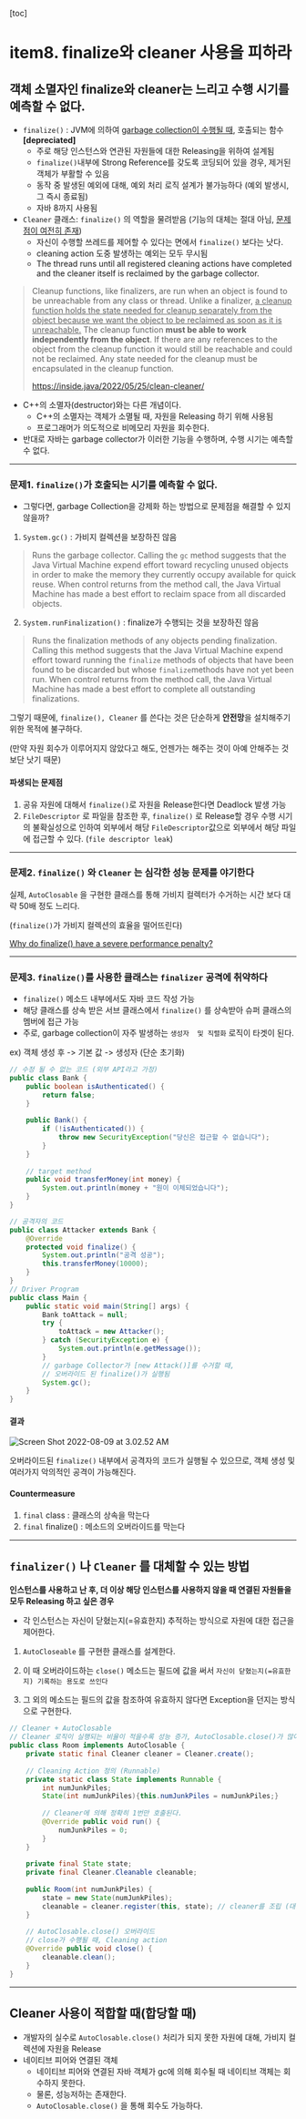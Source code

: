 [toc]

# item8. finalize와 cleaner 사용을 피하라

## 객체 소멸자인 finalize와 cleaner는 느리고 수행 시기를 예측할 수 없다.

* `finalize()` : JVM에 의하여 <u>garbage collection이 수행될 때</u>, 호출되는 함수 **[depreciated]**
	* 주로 해당 인스턴스와 연관된 자원들에 대한 Releasing을 위하여 설계됨
	* `finalize()`내부에 Strong Reference를 갖도록 코딩되어 있을 경우, 제거된 객체가 부활할 수 있음
	* 동작 중 발생된 예외에 대해, 예외 처리 로직 설계가 불가능하다 (예외 발생시, 그 즉시 종료됨)
	* 자바 8까지 사용됨
* `Cleaner` 클래스: `finalize()` 의 역할을 물려받음 (기능의 대체는 절대 아님, <u>문제점이 여전히 존재</u>)
	* 자신이 수행할 쓰레드를 제어할 수 있다는 면에서 `finalize()` 보다는 낫다.
	* cleaning action 도중 발생하는 예외는 모두 무시됨
	*  The thread runs until all registered cleaning actions have completed and the cleaner itself is reclaimed by the garbage collector.

> Cleanup functions, like finalizers, are run when an object is found to be unreachable from any class or thread. Unlike a finalizer, <u>a cleanup function holds the state needed for cleanup separately from the object because we want the object to be reclaimed as soon as it is unreachable.</u> The cleanup function **must be able to work independently from the object**. If there are any references to the object from the cleanup function it would still be reachable and could not be reclaimed. Any state needed for the cleanup must be encapsulated in the cleanup function.
>
> https://inside.java/2022/05/25/clean-cleaner/



* C++의 소멸자(destructor)와는 다른 개념이다.
	* C++의 소멸자는 객체가 소멸될 때, 자원을 Releasing 하기 위해 사용됨
	* 프로그래머가 의도적으로 비메모리 자원을 회수한다.
* 반대로 자바는 garbage collector가 이러한 기능을 수행하며, 수행 시기는 예측할 수 없다.

---

### 문제1. `finalize()`가 호출되는 시기를 예측할 수 없다.

* 그렇다면, garbage Collection을 강제화 하는 방법으로 문제점을 해결할 수 있지 않을까?

1. `System.gc()` : 가비지 컬렉션을 보장하진 않음

> Runs the garbage collector. Calling the `gc` method suggests that the Java Virtual Machine expend effort toward recycling unused objects in order to make the memory they currently occupy available for quick reuse. When control returns from the method call, the Java Virtual Machine has made a best effort to reclaim space from all discarded objects.

2. `System.runFinalization()` :  finalize가 수행되는 것을 보장하진 않음

> Runs the finalization methods of any objects pending finalization. Calling this method suggests that the Java Virtual Machine expend effort toward running the `finalize` methods of objects that have been found to be discarded but whose `finalize`methods have not yet been run. When control returns from the method call, the Java Virtual Machine has made a best effort to complete all outstanding finalizations.



그렇기 때문에, `finalize(), Cleaner` 를 쓴다는 것은 단순하게 **안전망**을 설치해주기 위한 목적에 불구하다.

(만약 자원 회수가 이루어지지 않았다고 해도, 언젠가는 해주는 것이 아예 안해주는 것 보단 낫기 때문)



#### 파생되는 문제점

1. 공유 자원에 대해서 `finalize()`로 자원을 Release한다면 Deadlock 발생 가능
2. `FileDescriptor` 로 파일을 참조한 후, `finalize()` 로 Release할 경우 수행 시기의 불확실성으로 인하여 외부에서 해당 `FileDescriptor`값으로 외부에서 해당 파일에 접근할 수 있다. (`file descriptor leak`)

---

### 문제2. `finalize()` 와 `Cleaner` 는 심각한 성능 문제를 야기한다

실제, `AutoClosable` 을 구현한 클래스를 통해 가비지 컬렉터가 수거하는 시간 보다 대략 50배 정도 느리다.

(`finalize()`가 가비지 컬렉션의 효율을 떨어뜨린다)

[Why do finalize() have a severe performance penalty?](https://stackoverflow.com/questions/2860121/why-do-finalizers-have-a-severe-performance-penalty)

---

### 문제3. `finalize()`를 사용한 클래스는 `finalizer` 공격에 취약하다

* `finalize()` 메소드 내부에서도 자바 코드 작성 가능
* 해당 클래스를 상속 받은 서브 클래스에서 `finalize()` 를 상속받아 슈퍼 클래스의 멤버에 접근 가능
* 주로, garbage collection이 자주 발생하는 `생성자  및 직렬화` 로직이 타겟이 된다.

ex) 객체 생성  후 -> 기본 값 -> 생성자 (단순 초기화)

```java
// 수정 될 수 없는 코드 (외부 API라고 가정)
public class Bank {
    public boolean isAuthenticated() {
        return false;
    }
    
    public Bank() {
        if (!isAuthenticated()) {
            throw new SecurityException("당신은 접근할 수 없습니다");
        }
    }
    
    // target method
    public void transferMoney(int money) {
       	System.out.println(money + "원이 이체되었습니다");
    }
}
```

```java
// 공격자의 코드 
public class Attacker extends Bank {
    @Override
    protected void finalize() {
        System.out.println("공격 성공");
        this.transferMoney(10000);
    }
}
// Driver Program
public class Main {
    public static void main(String[] args) {
        Bank toAttack = null;
       	try {
            toAttack = new Attacker();
        } catch (SecurityException e) {
            System.out.println(e.getMessage());
        }
        // garbage Collector가 [new Attack()]를 수거할 때, 
        // 오버라이드 된 finalize()가 실행됨
        System.gc(); 
    }
}
```

#### 결과

![Screen Shot 2022-08-09 at 3.02.52 AM](https://raw.githubusercontent.com/joonamin/UpicImageRepo/master/uPic/Screen%20Shot%202022-08-09%20at%203.02.52%20AM.png)

오버라이드된 `finalize()`  내부에서 공격자의 코드가 실행될 수 있으므로, 객체 생성 및 여러가지 악의적인 공격이 가능해진다.

#### Countermeasure

1. `final` class : 클래스의 상속을 막는다
2. `final` finalize() : 메소드의 오버라이드를 막는다

---

## `finalizer()` 나 `Cleaner` 를 대체할 수 있는 방법

**인스턴스를 사용하고 난 후, 더 이상 해당 인스턴스를 사용하지 않을 때 연결된 자원들을 모두 Releasing 하고 싶은 경우**

* 각 인스턴스는 자신이 닫혔는지(=유효한지) 추적하는 방식으로 자원에 대한 접근을 제어한다.

1. `AutoCloseable` 를 구현한 클래스를 설계한다. 

2. 이 때 오버라이드하는  `close()` 메소드는 필드에 값을 써서 `자신이 닫혔는지(=유효한지) 기록하는 용도로 쓰인다` 
3. 그 외의 메소드는 필드의 값을 참조하여 유효하지 않다면 Exception을 던지는 방식으로 구현한다.



```java
// Cleaner + AutoClosable
// Cleaner 로직이 실행되는 비율이 적을수록 성능 증가, AutoClosable.close()가 많아야한다.
public class Room implements AutoClosable {
	private static final Cleaner cleaner = Cleaner.create();
   
    // Cleaning Action 정의 (Runnable)
    private static class State implements Runnable {
        int numJunkPiles;
        State(int numJunkPiles){this.numJunkPiles = numJunkPiles;}
        
        // Cleaner에 의해 정확히 1번만 호출된다.
        @Override public void run() {
            numJunkPiles = 0;
        }
    }
    
    private final State state;
 	private final Cleaner.Cleanable cleanable;
    
    public Room(int numJunkPiles) {
        state = new State(numJunkPiles);
        cleanable = cleaner.register(this, state); // cleaner를 조립 (대상 인스턴스, 행위)
    }
    
    // AutoClosable.close() 오버라이드
    // close가 수행될 때, Cleaning action
    @Override public void close() {
        cleanable.clean();
    }
}
```

---

## Cleaner 사용이 적합할 때(합당할 때)

* 개발자의 실수로 `AutoClosable.close()` 처리가 되지 못한 자원에 대해, 가비지 컬렉션에 자원을 Release
* 네이티브 피어와 연결된 객체 
	* 네이티브 피어와 연결된 자바 객체가 gc에 의해 회수될 때 네이티브 객체는 회수하지 못한다.
	* 물론, 성능저하는 존재한다.
	* `AutoClosable.close()` 을 통해 회수도 가능하다.

